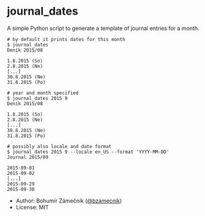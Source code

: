 # journal_dates

A simple Python script to generate a template of journal entries for a month.

```
# by default it prints dates for this month
$ journal_dates
Deník 2015/08

1.8.2015 (So)
2.8.2015 (Ne)
[...]
30.8.2015 (Ne)
31.8.2015 (Po)

# year and month specified
$ journal_dates 2015 9
Deník 2015/08

1.8.2015 (So)
2.8.2015 (Ne)
[...]
30.8.2015 (Ne)
31.8.2015 (Po)

# possibly also locale and date format
$ journal_dates 2015 9 --locale en_US --format 'YYYY-MM-DD'
Journal 2015/09

2015-09-01
2015-09-02
[...]
2015-09-29
2015-09-30
```

- Author: Bohumír Zámečník ([@bzamecnik](https://twitter.com/bzamecnik))
- License: MIT
